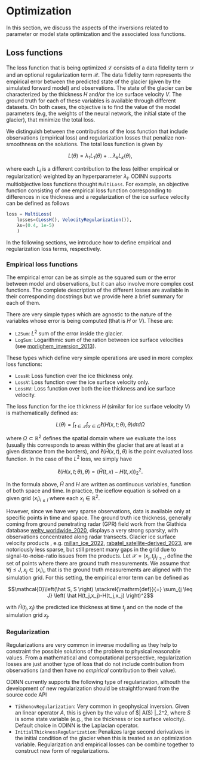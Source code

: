 # Optimization

In this section, we discuss the aspects of the inversions related to parameter or model state optimization and the associated loss functions.

## Loss functions

The loss function that is being optimized $\mathcal{L}$ consists of a data fidelity term $\mathcal{D}$ and an optional regularization term $\mathcal{R}$.
The data fidelity term represents the empirical error between the predicted state of the glacier (given by the simulated forward model) and observations.
The state of the glacier can be characterized by the thickness $H$ and/or the ice surface velocity $V$.
The ground truth for each of these variables is available through different datasets.
On both cases, the objective is to find the value of the model parameters (e.g, the weights of the neural network, the initial state of the glacier), that minimize the total loss.

We distinguish between the contributions of the loss function that include observations (empirical loss) and regularization losses that penalize non-smoothness on the solutions.
The total loss function is given by
```math
L(\theta)
=
\lambda_1 L_1(\theta)
+ \ldots
\lambda_k L_k(\theta),
```
where each $L_i$ is a different contribution to the loss (either empirical or regularization) weighted by an hyperparameter $\lambda_i$.
ODINN supports multiobjective loss functions thought `MultiLoss`.
For example, an objective function consisting of one empirical loss function corresponding to differences in ice thickness and a regularization of the ice surface velocity can be defined as follows
```julia
loss = MultiLoss(
    losses=(LossH(), VelocityRegularization()),
    λs=(0.4, 1e-5)
    )
```
In the following sections, we introduce how to define empirical and regularization loss terms, respectively.

### Empirical loss functions

The empirical error can be as simple as the squared sum or the error between model and observations, but it can also involve more complex cost functions.
The complete description of the different losses are available in their corresponding docstrings but we provide here a brief summary for each of them.

There are very simple types which are agnostic to the nature of the variables whose error is being computed (that is $H$ or $V$). These are:
- `L2Sum`: $L^2$ sum of the error inside the glacier.
- `LogSum`: Logarithmic sum of the ration between ice surface velocities (see [morlighem_inversion_2013](@cite)).

These types which define very simple operations are used in more complex loss functions:
- `LossH`: Loss function over the ice thickness only.
- `LossV`: Loss function over the ice surface velocity only.
- `LossHV`: Loss function over both the ice thickness and ice surface velocity.

The loss function for the ice thickness $H$ (similar for ice surface velocity $V$) is mathematically defined as:
```math
L(\theta)
=
\int_{t\in\mathcal{T}} \int_{x\in\Omega} \ell(H(x, t; \theta), \theta) dt d\Omega
```
where $\Omega\subset\mathbb{R}^2$ defines the spatial domain where we evaluate the loss (usually this corresponds to areas within the glacier that are at least at a given distance from the borders), and $\ell(\hat H(x, t), \theta)$ is the point evaluated
loss function.
In the case of the $L^2$ loss, we simply have 
```math
\ell(H(x, t; \theta), \theta) = \left(\hat H(t, x) - H(t, x)\right)_2^2.
```
In the formula above, $\hat H$ and $H$ are written as continuous variables, function of both space and time.
In practice, the iceflow equation is solved on a given grid $(x_i)_{i\leq I}$ where each $x_i\in\mathbb{R}^2$.

However, since we have very sparse observations, data is available only at specific points in time and space. 
The ground truth ice thickness, generally coming from ground penetrating radar (GPR) field work from the Glathida database [welty_worldwide_2020](@cite), displays a very strong sparsity, with observations concentrated along radar transects.
Glacier ice surface velocity products , e.g. [millan_ice_2022](@cite), [rabatel_satellite-derived_2023](@cite), are notoriously less sparse, but still present many gaps in the grid due to signal-to-noise-ratio issues from the products.
Let $\mathcal{X}=(x_j,t_j)_{j\leq J}$ define the set of points where there are ground truth measurements.
We assume that $\forall j\leq J,\, x_j\in(x_i)_i$, that is the ground truth measurements are aligned with the simulation grid.
For this setting, the empirical error term can be defined as 
```math
\mathcal{D}\left(\hat S, S \right) \stackrel{\mathrm{def}}{=} \sum_{j \leq J} \left( \hat H(t_j,x_j)-H(t_j,x_j) \right)^2
```
with $\hat H(t_j,x_j)$ the predicted ice thickness at time $t_j$ and on the node of the simulation grid $x_j$.

### Regularization

Regularizations are very common in inverse modelling as they help to constraint the possible solutions of the problem to physical reasonable values.
From a mathematical and computational perspective, regularization losses are just another type of loss that do not include contribution from observations (and then have no _empirical_ contribution to their value).

ODINN currently supports the following type of regularization, althouth the development of new regularization should be straightforward from the source code API
- `TikhonovRegularization`: Very common in geophysical inversion. Given an linear operator $A$, this is given by the value of $\| A(S) \|_2^2, where $S$ is some state variable (e.g., the ice thickness or ice surface velocity). Default choice in ODINN is the Laplacian operator.
- `InitialThicknessRegularization`: Penalizes large second derivatives in the initial condition of the glacier when this is treated as an optimization variable.
Regularization and empirical losses can be combine together to construct new form of regularizations.